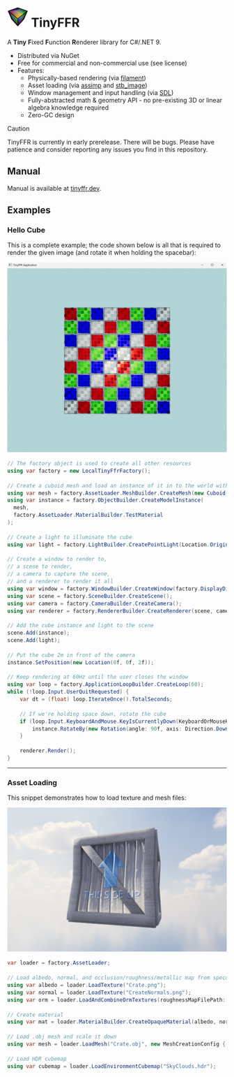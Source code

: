 # ![TinyFFR logo](logo_48.png) TinyFFR

A **Tiny** **F**ixed **F**unction **R**enderer library for C#/.NET 9.

* Distributed via NuGet
* Free for commercial and non-commercial use (see license)
* Features:
  * Physically-based rendering (via [filament](https://github.com/google/filament))
  * Asset loading (via [assimp](https://github.com/assimp/assimp) and [stb_image](https://github.com/nothings/stb))
  * Window management and input handling (via [SDL](https://github.com/libsdl-org/SDL))
  * Fully-abstracted math & geometry API - no pre-existing 3D or linear algebra knowledge required
  * Zero-GC design

> [!CAUTION]
> TinyFFR is currently in early prerelease. There will be bugs. Please have patience and consider reporting any issues you find in this repository.

## Manual

Manual is available at [tinyffr.dev](https://tinyffr.dev).

## Examples

### Hello Cube

This is a complete example; the code shown below is all that is required to render the given image (and rotate it when holding the spacebar):

![Image of rendered cube](hello_cube.jpg)

```csharp
// The factory object is used to create all other resources
using var factory = new LocalTinyFfrFactory();

// Create a cuboid mesh and load an instance of it in to the world with a test material
using var mesh = factory.AssetLoader.MeshBuilder.CreateMesh(new Cuboid(1f)); // 1m cube
using var instance = factory.ObjectBuilder.CreateModelInstance(
  mesh, 
  factory.AssetLoader.MaterialBuilder.TestMaterial
);

// Create a light to illuminate the cube
using var light = factory.LightBuilder.CreatePointLight(Location.Origin);

// Create a window to render to, 
// a scene to render, 
// a camera to capture the scene, 
// and a renderer to render it all
using var window = factory.WindowBuilder.CreateWindow(factory.DisplayDiscoverer.Primary!.Value);
using var scene = factory.SceneBuilder.CreateScene();
using var camera = factory.CameraBuilder.CreateCamera();
using var renderer = factory.RendererBuilder.CreateRenderer(scene, camera, window);

// Add the cube instance and light to the scene
scene.Add(instance);
scene.Add(light);

// Put the cube 2m in front of the camera
instance.SetPosition(new Location(0f, 0f, 2f));

// Keep rendering at 60Hz until the user closes the window
using var loop = factory.ApplicationLoopBuilder.CreateLoop(60);
while (!loop.Input.UserQuitRequested) {
	var dt = (float) loop.IterateOnce().TotalSeconds;
  
	// If we're holding space down, rotate the cube
	if (loop.Input.KeyboardAndMouse.KeyIsCurrentlyDown(KeyboardOrMouseKey.Space)) {
		instance.RotateBy(new Rotation(angle: 90f, axis: Direction.Down) * dt);
	}

	renderer.Render();
}
```

----

### Asset Loading

This snippet demonstrates how to load texture and mesh files:

![Image of imported crate and sky texture](asset_import.jpg)

```csharp
var loader = factory.AssetLoader;

// Load albedo, normal, and occlusion/roughness/metallic map from specular-model PNG files
using var albedo = loader.LoadTexture("Crate.png");
using var normal = loader.LoadTexture("CreateNormals.png");
using var orm = loader.LoadAndCombineOrmTextures(roughnessMapFilePath: "CrateSpecular.png", metallicMapFilePath: "CrateSpecular.png", config: new() { InvertYGreenChannel = true });

// Create material
using var mat = loader.MaterialBuilder.CreateOpaqueMaterial(albedo, normal, orm);

// Load .obj mesh and scale it down
using var mesh = loader.LoadMesh("Crate.obj", new MeshCreationConfig { LinearRescalingFactor = 0.03f });

// Load HDR cubemap
using var cubemap = loader.LoadEnvironmentCubemap("SkyClouds.hdr");
```
